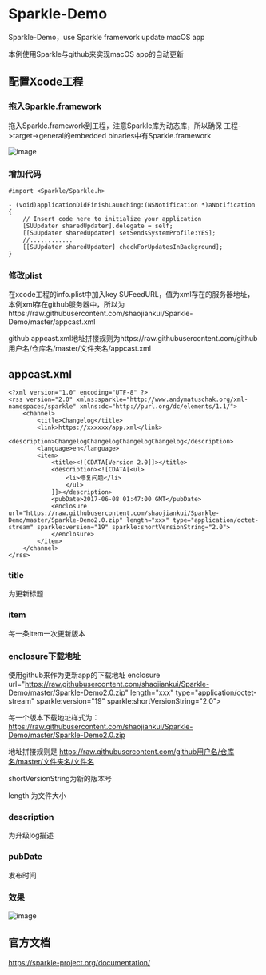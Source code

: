 # Sparkle-Demo
Sparkle-Demo，use Sparkle framework update macOS app

本例使用Sparkle与github来实现macOS app的自动更新
## 配置Xcode工程
### 拖入Sparkle.framework
拖入Sparkle.framework到工程，注意Sparkle库为动态库，所以确保 工程->target->general的embedded binaries中有Sparkle.framework

![image](https://raw.githubusercontent.com/shaojiankui/Sparkle-Demo/master/addproject.png)

### 增加代码

```
#import <Sparkle/Sparkle.h>

- (void)applicationDidFinishLaunching:(NSNotification *)aNotification {
    // Insert code here to initialize your application
    [SUUpdater sharedUpdater].delegate = self;
    [[SUUpdater sharedUpdater] setSendsSystemProfile:YES];
    //............
    [[SUUpdater sharedUpdater] checkForUpdatesInBackground];
}
```

### 修改plist
在xcode工程的info.plist中加入key SUFeedURL，值为xml存在的服务器地址，本例xml存在github服务器中，所以为https://raw.githubusercontent.com/shaojiankui/Sparkle-Demo/master/appcast.xml

github appcast.xml地址拼接规则为https://raw.githubusercontent.com/github用户名/仓库名/master/文件夹名/appcast.xml

## appcast.xml

```
<?xml version="1.0" encoding="UTF-8" ?>
<rss version="2.0" xmlns:sparkle="http://www.andymatuschak.org/xml-namespaces/sparkle" xmlns:dc="http://purl.org/dc/elements/1.1/">
	<channel>
		<title>Changelog</title>
		<link>https://xxxxxx/app.xml</link>
		<description>ChangelogChangelogChangelogChangelog</description>
		<language>en</language>
        <item>
            <title><![CDATA[Version 2.0]]></title>
            <description><![CDATA[<ul>
                <li>修复问题</li>
                </ul>
            ]]></description>
            <pubDate>2017-06-08 01:47:00 GMT</pubDate>
            <enclosure url="https://raw.githubusercontent.com/shaojiankui/Sparkle-Demo/master/Sparkle-Demo2.0.zip" length="xxx" type="application/octet-stream" sparkle:version="19" sparkle:shortVersionString="2.0">
            </enclosure>
        </item>
	</channel>
</rss>

```

### title
为更新标题
### item
每一条item一次更新版本

### enclosure下载地址

使用github来作为更新app的下载地址
enclosure url="https://raw.githubusercontent.com/shaojiankui/Sparkle-Demo/master/Sparkle-Demo2.0.zip" length="xxx" type="application/octet-stream" sparkle:version="19" sparkle:shortVersionString="2.0">

每一个版本下载地址样式为：https://raw.githubusercontent.com/shaojiankui/Sparkle-Demo/master/Sparkle-Demo2.0.zip 

地址拼接规则是 https://raw.githubusercontent.com/github用户名/仓库名/master/文件夹名/文件名

shortVersionString为新的版本号

length 为文件大小

### description
为升级log描述
### pubDate
发布时间

### 效果
![image](https://raw.githubusercontent.com/shaojiankui/Sparkle-Demo/master/demo.png)

## 官方文档
https://sparkle-project.org/documentation/

